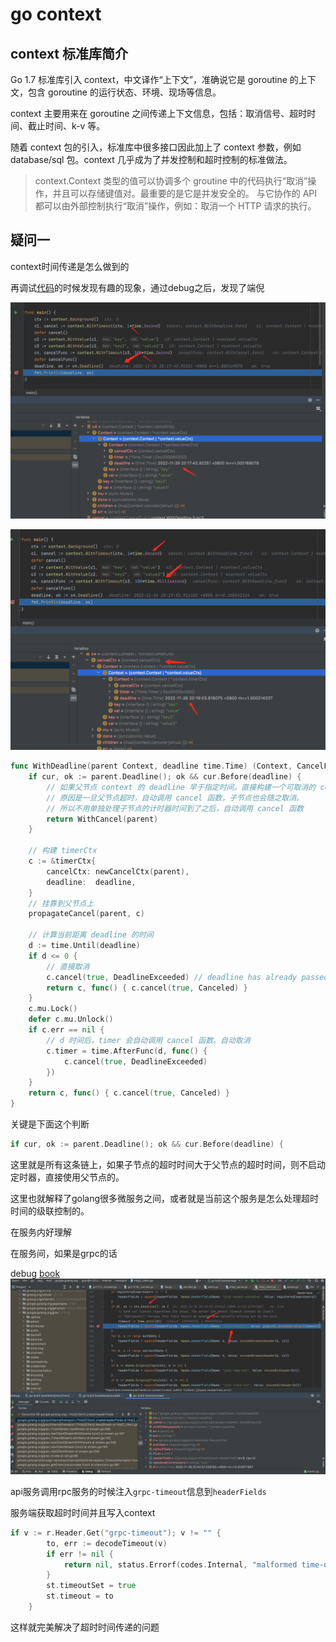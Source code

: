 # go context

## context 标准库简介

Go 1.7 标准库引入 context，中文译作“上下文”，准确说它是 goroutine 的上下文，包含 goroutine 的运行状态、环境、现场等信息。

context 主要用来在 goroutine 之间传递上下文信息，包括：取消信号、超时时间、截止时间、k-v 等。

随着 context 包的引入，标准库中很多接口因此加上了 context 参数，例如 database/sql 包。context 几乎成为了并发控制和超时控制的标准做法。

> context.Context 类型的值可以协调多个 groutine 中的代码执行“取消”操作，并且可以存储键值对。最重要的是它是并发安全的。
> 与它协作的 API 都可以由外部控制执行“取消”操作，例如：取消一个 HTTP 请求的执行。

## 疑问一

context时间传递是怎么做到的

再调试[代码](./code/main.go)的时候发现有趣的现象，通过debug之后，发现了端倪

![debug1](./resource/context_timer.png)

![debug2](./resource/context_time2.png)

```go
func WithDeadline(parent Context, deadline time.Time) (Context, CancelFunc) {
    if cur, ok := parent.Deadline(); ok && cur.Before(deadline) {
        // 如果父节点 context 的 deadline 早于指定时间。直接构建一个可取消的 context。
        // 原因是一旦父节点超时，自动调用 cancel 函数，子节点也会随之取消。
        // 所以不用单独处理子节点的计时器时间到了之后，自动调用 cancel 函数
        return WithCancel(parent)
    }

    // 构建 timerCtx
    c := &timerCtx{
        cancelCtx: newCancelCtx(parent),
        deadline:  deadline,
    }
    // 挂靠到父节点上
    propagateCancel(parent, c)

    // 计算当前距离 deadline 的时间
    d := time.Until(deadline)
    if d <= 0 {
        // 直接取消
        c.cancel(true, DeadlineExceeded) // deadline has already passed
        return c, func() { c.cancel(true, Canceled) }
    }
    c.mu.Lock()
    defer c.mu.Unlock()
    if c.err == nil {
        // d 时间后，timer 会自动调用 cancel 函数。自动取消
        c.timer = time.AfterFunc(d, func() {
            c.cancel(true, DeadlineExceeded)
        })
    }
    return c, func() { c.cancel(true, Canceled) }
}
```

关键是下面这个判断
```go
if cur, ok := parent.Deadline(); ok && cur.Before(deadline) {
```
这里就是所有这条链上，如果子节点的超时时间大于父节点的超时时间，则不启动定时器，直接使用父节点的。

这里也就解释了golang很多微服务之间，或者就是当前这个服务是怎么处理超时时间的级联控制的。

在服务内好理解

在服务间，如果是grpc的话

debug [book](https://github.com/zzzfwww/bookstore)
![grpc](./resource/grpc_time.png)

api服务调用rpc服务的时候注入`grpc-timeout`信息到`headerFields`

服务端获取超时时间并且写入context
```go
if v := r.Header.Get("grpc-timeout"); v != "" {
		to, err := decodeTimeout(v)
		if err != nil {
			return nil, status.Errorf(codes.Internal, "malformed time-out: %v", err)
		}
		st.timeoutSet = true
		st.timeout = to
	}
```

这样就完美解决了超时时间传递的问题

